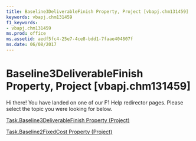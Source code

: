```yaml
---
title: Baseline3DeliverableFinish Property, Project [vbapj.chm131459]
keywords: vbapj.chm131459
f1_keywords:
- vbapj.chm131459
ms.prod: office
ms.assetid: aedf5fc4-25e7-4ce8-bdd1-7faae404807f
ms.date: 06/08/2017
---
```



# Baseline3DeliverableFinish Property, Project [vbapj.chm131459]

Hi there! You have landed on one of our F1 Help redirector pages. Please select the topic you were looking for below.

[Task.Baseline3DeliverableFinish Property (Project)](http://msdn.microsoft.com/library/07569cd3-3e37-6472-f17a-ea09297e6d19%28Office.15%29.aspx)

[Task.Baseline2FixedCost Property (Project)](http://msdn.microsoft.com/library/4075575f-0389-a009-3805-f9e78649150f%28Office.15%29.aspx)


